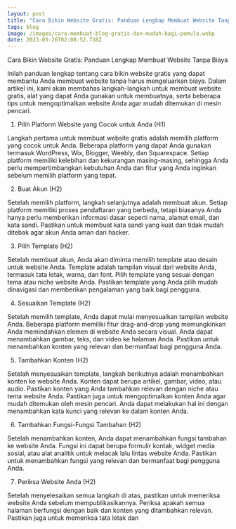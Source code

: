 ```yaml
---
layout: post
title: "Cara Bikin Website Gratis: Panduan Lengkap Membuat Website Tanpa Biaya"
tags: blog
image: /images/cara-membuat-blog-gratis-dan-mudah-bagi-pemula.webp
date: 2023-03-26T02:08:52.738Z
---
```

<!--StartFragment-->

Cara Bikin Website Gratis: Panduan Lengkap Membuat Website Tanpa Biaya

Inilah panduan lengkap tentang cara bikin website gratis yang dapat membantu Anda membuat website tanpa harus mengeluarkan biaya. Dalam artikel ini, kami akan membahas langkah-langkah untuk membuat website gratis, alat yang dapat Anda gunakan untuk membuatnya, serta beberapa tips untuk mengoptimalkan website Anda agar mudah ditemukan di mesin pencari.

1. Pilih Platform Website yang Cocok untuk Anda (H1)

Langkah pertama untuk membuat website gratis adalah memilih platform yang cocok untuk Anda. Beberapa platform yang dapat Anda gunakan termasuk WordPress, Wix, Blogger, Weebly, dan Squarespace. Setiap platform memiliki kelebihan dan kekurangan masing-masing, sehingga Anda perlu mempertimbangkan kebutuhan Anda dan fitur yang Anda inginkan sebelum memilih platform yang tepat.

2. Buat Akun (H2)

Setelah memilih platform, langkah selanjutnya adalah membuat akun. Setiap platform memiliki proses pendaftaran yang berbeda, tetapi biasanya Anda hanya perlu memberikan informasi dasar seperti nama, alamat email, dan kata sandi. Pastikan untuk membuat kata sandi yang kuat dan tidak mudah ditebak agar akun Anda aman dari hacker.

3. Pilih Template (H2)

Setelah membuat akun, Anda akan diminta memilih template atau desain untuk website Anda. Template adalah tampilan visual dari website Anda, termasuk tata letak, warna, dan font. Pilih template yang sesuai dengan tema atau niche website Anda. Pastikan template yang Anda pilih mudah dinavigasi dan memberikan pengalaman yang baik bagi pengguna.

4. Sesuaikan Template (H2)

Setelah memilih template, Anda dapat mulai menyesuaikan tampilan website Anda. Beberapa platform memiliki fitur drag-and-drop yang memungkinkan Anda memindahkan elemen di website Anda secara visual. Anda dapat menambahkan gambar, teks, dan video ke halaman Anda. Pastikan untuk menambahkan konten yang relevan dan bermanfaat bagi pengguna Anda.

5. Tambahkan Konten (H2)

Setelah menyesuaikan template, langkah berikutnya adalah menambahkan konten ke website Anda. Konten dapat berupa artikel, gambar, video, atau audio. Pastikan konten yang Anda tambahkan relevan dengan niche atau tema website Anda. Pastikan juga untuk mengoptimalkan konten Anda agar mudah ditemukan oleh mesin pencari. Anda dapat melakukan hal ini dengan menambahkan kata kunci yang relevan ke dalam konten Anda.

6. Tambahkan Fungsi-Fungsi Tambahan (H2)

Setelah menambahkan konten, Anda dapat menambahkan fungsi tambahan ke website Anda. Fungsi ini dapat berupa formulir kontak, widget media sosial, atau alat analitik untuk melacak lalu lintas website Anda. Pastikan untuk menambahkan fungsi yang relevan dan bermanfaat bagi pengguna Anda.

7. Periksa Website Anda (H2)

Setelah menyelesaikan semua langkah di atas, pastikan untuk memeriksa website Anda sebelum mempublikasikannya. Periksa apakah semua halaman berfungsi dengan baik dan konten yang ditambahkan relevan. Pastikan juga untuk memeriksa tata letak dan

<!--EndFragment-->